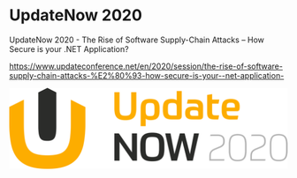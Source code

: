 # UpdateNow 2020
UpdateNow 2020 - The Rise of Software Supply-Chain Attacks – How Secure is your .NET Application?

https://www.updateconference.net/en/2020/session/the-rise-of-software-supply-chain-attacks-%E2%80%93-how-secure-is-your--net-application-

![UpdateNow 2020](logo-update-now.svg?raw=true "UpdateNow 2020")
